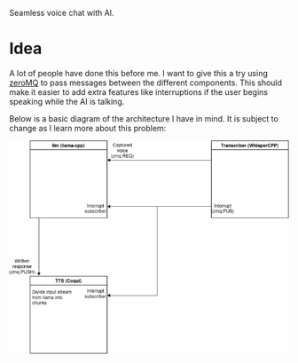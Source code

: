 Seamless voice chat with AI.

# Idea
A lot of people have done this before me. I want to give this a try using [zeroMQ](https://github.com/zeromq/pyzmq) to pass messages between the different components. This should make it easier to add extra features like interruptions if the user begins speaking while the AI is talking.

Below is a basic diagram of the architecture I have in mind. It is subject to change as I learn more about this problem:

![basic_architecture_diagram](https://github.com/ClericalAid/AI_conversation/blob/master/images/basic_conversation_idea.png)
